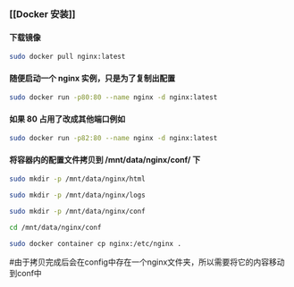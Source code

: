### [[Docker 安装]]

#### 下载镜像
```bash
sudo docker pull nginx:latest
```

#### 随便启动一个 nginx 实例，只是为了复制出配置
```bash
sudo docker run -p80:80 --name nginx -d nginx:latest
```
#### 如果 80 占用了改成其他端口例如
```bash
sudo docker run -p82:80 --name nginx -d nginx:latest
```
#### 将容器内的配置文件拷贝到 /mnt/data/nginx/conf/ 下
```bash
sudo mkdir -p /mnt/data/nginx/html
```
```bash
sudo mkdir -p /mnt/data/nginx/logs
```
```bash
sudo mkdir -p /mnt/data/nginx/conf
```
```bash
cd /mnt/data/nginx/conf
```
```bash
sudo docker container cp nginx:/etc/nginx .
```
#由于拷贝完成后会在config中存在一个nginx文件夹，所以需要将它的内容移动到conf中